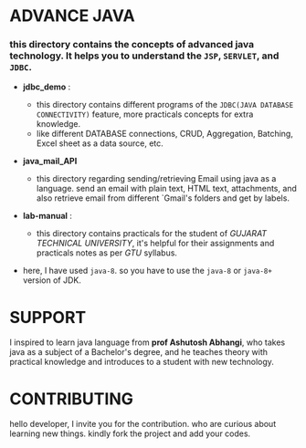 # ADVANCE JAVA
### this directory contains the concepts of advanced java technology. It helps you to understand the `JSP`, `SERVLET`, and `JDBC`.

 - **jdbc_demo** :
    - this directory contains different programs of the `JDBC(JAVA DATABASE CONNECTIVITY)` feature, more practicals concepts for extra knowledge.
    - like different DATABASE connections, CRUD, Aggregation, Batching, Excel sheet as a data source, etc. 

 - **java_mail_API**
   - this directory regarding sending/retrieving Email using java as a language. send an email with plain text, HTML text, attachments, and also retrieve email from different `Gmail's folders and get by labels. 

 - **lab-manual** :
    - this directory contains practicals for the student of _GUJARAT TECHNICAL UNIVERSITY_, it's helpful for their assignments and practicals notes as per _GTU_ syllabus.


 - here, I have used `java-8`. so you have to use the `java-8` or `java-8+` version of JDK.

# SUPPORT
I inspired to learn java language from **prof Ashutosh Abhangi**, who takes java as a subject of a Bachelor's degree, and he teaches theory with practical knowledge and introduces to a student with new technology.

# CONTRIBUTING
hello developer, I invite you for the contribution. who are curious about learning new things. kindly fork the project and add your codes.
